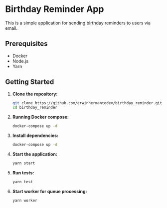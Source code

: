# Birthday Reminder App

This is a simple application for sending birthday reminders to users via email.

## Prerequisites

- Docker
- Node.js
- Yarn

## Getting Started

1. **Clone the repository:**

   ```bash
   git clone https://github.com/erwinhermantodev/birthday_reminder.git
   cd birthday_reminder

   ```

2. **Running Docker compose:**

   ```bash
   docker-compose up -d
   ```

3. **Install dependencies:**

   ```bash
   docker-compose up -d
   ```

4. **Start the application:**

   ```bash
   yarn start
   ```

5. **Run tests:**

   ```bash
   yarn test
   ```

6. **Start worker for queue processing:**

   ```bash
   yarn worker
   ```
